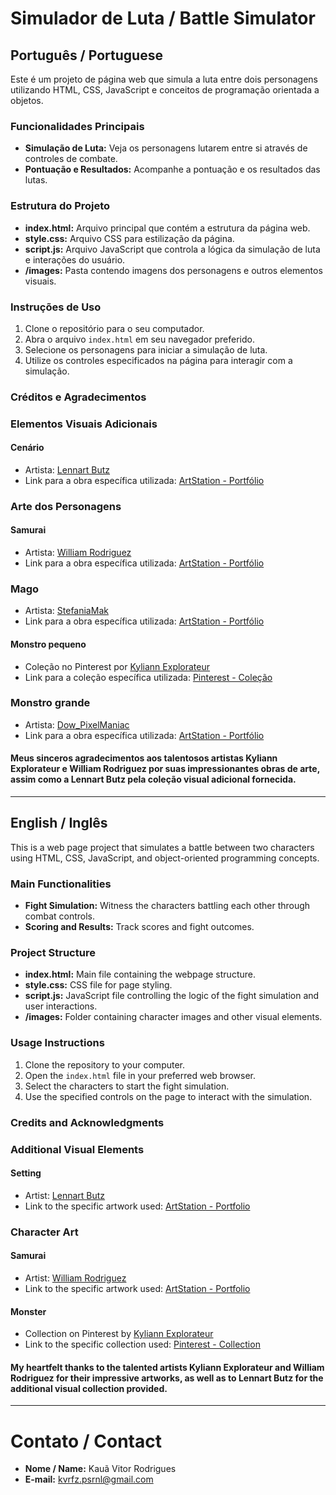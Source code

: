 
# Simulador de Luta / Battle Simulator

## Português / Portuguese

Este é um projeto de página web que simula a luta entre dois personagens utilizando HTML, CSS, JavaScript e conceitos de programação orientada a objetos.

### Funcionalidades Principais

- **Simulação de Luta:** Veja os personagens lutarem entre si através de controles de combate.
- **Pontuação e Resultados:** Acompanhe a pontuação e os resultados das lutas.

### Estrutura do Projeto

- **index.html:** Arquivo principal que contém a estrutura da página web.
- **style.css:** Arquivo CSS para estilização da página.
- **script.js:** Arquivo JavaScript que controla a lógica da simulação de luta e interações do usuário.
- **/images:** Pasta contendo imagens dos personagens e outros elementos visuais.

### Instruções de Uso

1. Clone o repositório para o seu computador.
2. Abra o arquivo `index.html` em seu navegador preferido.
3. Selecione os personagens para iniciar a simulação de luta.
4. Utilize os controles especificados na página para interagir com a simulação.

### Créditos e Agradecimentos

### Elementos Visuais Adicionais

#### Cenário

- Artista: [Lennart Butz](https://www.artstation.com/lennartbutz)
- Link para a obra específica utilizada: [ArtStation - Portfólio](https://www.artstation.com/artwork/Z5yNYX)

### Arte dos Personagens

#### Samurai

- Artista: [William Rodriguez](https://www.artstation.com/william_rodriguez)
- Link para a obra específica utilizada: [ArtStation - Portfólio](https://www.artstation.com/artwork/Wmkgmy)

### Mago

- Artista: [StefaniaMak](https://www.deviantart.com/stefaniamak/gallery)
- Link para a obra específica utilizada: [ArtStation - Portfólio](https://www.deviantart.com/stefaniamak/art/Idle-Pixel-Art-Animation-of-a-Mage-834643553)

#### Monstro pequeno

- Coleção no Pinterest por [Kyliann Explorateur](https://pinterest.com/kyliannexplorateur/)
- Link para a coleção específica utilizada: [Pinterest - Coleção](https://pinterest.com/pin/597008494374500139/)

### Monstro grande

- Artista: [Dow_PixelManiac](https://twitter.com/Dow_PixelManiac)
- Link para a obra específica utilizada: [ArtStation - Portfólio](https://www.hoyolab.com/article/13944)

#### **Meus sinceros agradecimentos aos talentosos artistas Kyliann Explorateur e William Rodriguez por suas impressionantes obras de arte, assim como a Lennart Butz pela coleção visual adicional fornecida.**

---

## English / Inglês

This is a web page project that simulates a battle between two characters using HTML, CSS, JavaScript, and object-oriented programming concepts.

### Main Functionalities

- **Fight Simulation:** Witness the characters battling each other through combat controls.
- **Scoring and Results:** Track scores and fight outcomes.

### Project Structure

- **index.html:** Main file containing the webpage structure.
- **style.css:** CSS file for page styling.
- **script.js:** JavaScript file controlling the logic of the fight simulation and user interactions.
- **/images:** Folder containing character images and other visual elements.

### Usage Instructions

1. Clone the repository to your computer.
2. Open the `index.html` file in your preferred web browser.
3. Select the characters to start the fight simulation.
4. Use the specified controls on the page to interact with the simulation.

### Credits and Acknowledgments

### Additional Visual Elements

#### Setting

- Artist: [Lennart Butz](https://www.artstation.com/lennartbutz)
- Link to the specific artwork used: [ArtStation - Portfolio](https://www.artstation.com/artwork/Z5yNYX)

### Character Art

#### Samurai

- Artist: [William Rodriguez](https://www.artstation.com/william_rodriguez)
- Link to the specific artwork used: [ArtStation - Portfolio](https://www.artstation.com/artwork/Wmkgmy)

#### Monster

- Collection on Pinterest by [Kyliann Explorateur](https://pinterest.com/kyliannexplorateur/)
- Link to the specific collection used: [Pinterest - Collection](https://pinterest.com/pin/597008494374500139/)

#### **My heartfelt thanks to the talented artists Kyliann Explorateur and William Rodriguez for their impressive artworks, as well as to Lennart Butz for the additional visual collection provided.**

---

# Contato / Contact

- **Nome / Name:** Kauã Vitor Rodrigues
- **E-mail:** kvrfz.psrnl@gmail.com